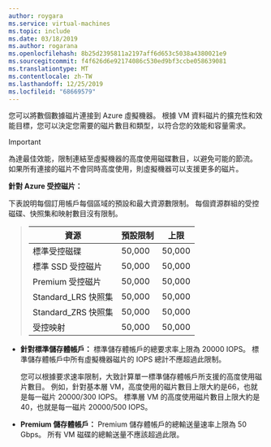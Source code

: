 ```yaml
---
author: roygara
ms.service: virtual-machines
ms.topic: include
ms.date: 03/18/2019
ms.author: rogarana
ms.openlocfilehash: 8b25d2395811a2197aff6d653c5038a4380021e9
ms.sourcegitcommit: f4f626d6e92174086c530ed9bf3ccbe058639081
ms.translationtype: MT
ms.contentlocale: zh-TW
ms.lasthandoff: 12/25/2019
ms.locfileid: "68669579"
---
```

您可以將數個數據磁片連接到 Azure 虛擬機器。 根據 VM 資料磁片的擴充性和效能目標，您可以決定您需要的磁片數目和類型，以符合您的效能和容量需求。

> [!IMPORTANT]
> 為達最佳效能，限制連結至虛擬機器的高度使用磁碟數目，以避免可能的節流。 如果所有連接的磁片不會同時高度使用，則虛擬機器可以支援更多的磁片。

**針對 Azure 受控磁片：**

下表說明每個訂用帳戶每個區域的預設和最大資源數限制。 每個資源群組的受控磁碟、快照集和映射數目沒有限制。  

> | 資源 | 預設限制  | 上限 |
> | --- | --- | --- |
> | 標準受控磁碟 | 50,000 | 50,000 |
> | 標準 SSD 受控磁片 | 50,000 | 50,000 |
> | Premium 受控磁片 | 50,000 | 50,000 |
> | Standard_LRS 快照集 | 50,000 | 50,000 |
> | Standard_ZRS 快照集 | 50,000 | 50,000 |
> | 受控映射 | 50,000 | 50,000 |

* **針對標準儲存體帳戶：** 標準儲存體帳戶的總要求率上限為 20000 IOPS。 標準儲存體帳戶中所有虛擬機器磁片的 IOPS 總計不應超過此限制。
  
    您可以根據要求速率限制，大致計算單一標準儲存體帳戶所支援的高度使用磁片數目。 例如，針對基本層 VM，高度使用的磁片數目上限大約是66，也就是每一磁片 20000/300 IOPS。 標準層 VM 的高度使用磁片數目上限大約是40，也就是每一磁片 20000/500 IOPS。 

* **Premium 儲存體帳戶：** Premium 儲存體帳戶的總輸送量速率上限為 50 Gbps。 所有 VM 磁碟的總輸送量不應該超過此限。

